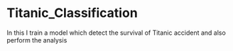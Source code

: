 # Titanic_Classification
In this I train a model which detect the survival of Titanic accident and also perform the analysis
